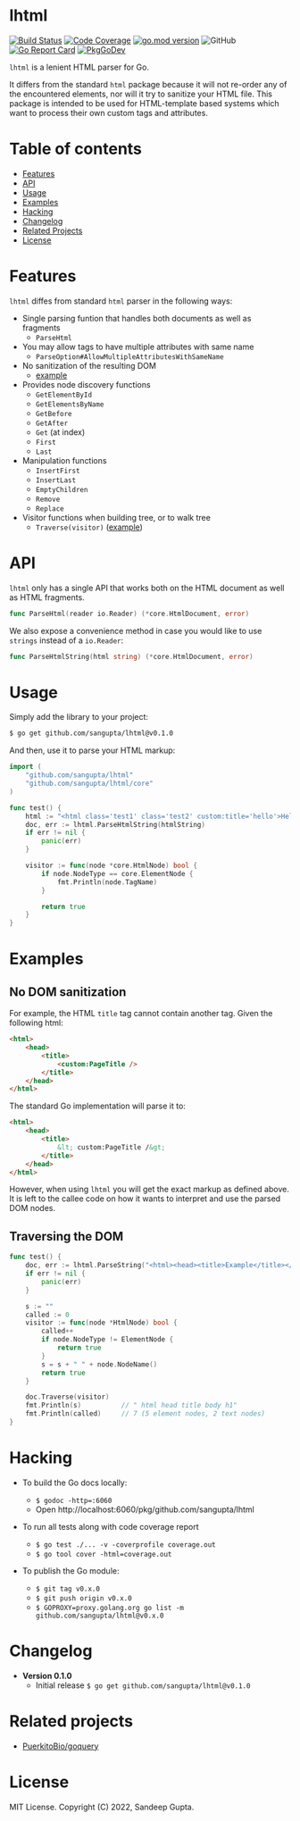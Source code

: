 # lhtml

[![Build Status](https://github.com/sangupta/lhtml/actions/workflows/unittest.yml/badge.svg?branch=main)](https://github.com/sangupta/lhtml/actions)
[![Code Coverage](https://codecov.io/gh/sangupta/lhtml/branch/main/graphs/badge.svg?branch=main)](https://codecov.io/gh/sangupta/lhtml)
[![go.mod version](https://img.shields.io/github/go-mod/go-version/sangupta/lhtml.svg)](https://github.com/sangupta/lhtml)
![GitHub](https://img.shields.io/github/license/sangupta/lhtml)
[![Go Report Card](https://goreportcard.com/badge/github.com/sangupta/lhtml)](https://goreportcard.com/report/github.com/sangupta/lhtml)
[![PkgGoDev](https://pkg.go.dev/badge/github.com/sangupta/lhtml)](https://pkg.go.dev/github.com/sangupta/lhtml)

`lhtml` is a lenient HTML parser for Go. 

It differs from the standard `html` package because it will not re-order 
any of the encountered elements, nor will it try to sanitize your HTML 
file. This package is intended to be used for HTML-template based systems 
which want to process their own custom tags and attributes.

# Table of contents

* [Features](#features)
* [API](#api)
* [Usage](#usage)
* [Examples](#examples)
* [Hacking](#hacking)
* [Changelog](#changelog)
* [Related Projects](#related-projects)
* [License](#license)

# Features

`lhtml` diffes from standard `html` parser in the following ways:

* Single parsing funtion that handles both documents as well as fragments
  - `ParseHtml`
* You may allow tags to have multiple attributes with same name
  - `ParseOption#AllowMultipleAttributesWithSameName`
* No sanitization of the resulting DOM
  - [example](#no-dom-sanitization)
* Provides node discovery functions
  - `GetElementById`
  - `GetElementsByName`
  - `GetBefore`
  - `GetAfter`
  - `Get` (at index)
  - `First`
  - `Last`
* Manipulation functions
  - `InsertFirst`
  - `InsertLast`
  - `EmptyChildren`
  - `Remove`
  - `Replace`
* Visitor functions when building tree, or to walk tree
  - `Traverse(visitor)` ([example](#traversing-the-dom))

# API

`lhtml` only has a single API that works both on the HTML document as
well as HTML fragments. 

```go
func ParseHtml(reader io.Reader) (*core.HtmlDocument, error)
```

We also expose a convenience method in case you would like to use `strings`
instead of a `io.Reader`:

```go
func ParseHtmlString(html string) (*core.HtmlDocument, error)
```

# Usage

Simply add the library to your project:

```sh
$ go get github.com/sangupta/lhtml@v0.1.0
```

And then, use it to parse your HTML markup:

```go
import (
    "github.com/sangupta/lhtml"
    "github.com/sangupta/lhtml/core"
)

func test() {
    html := "<html class='test1' class='test2' custom:title='hello'>Hello World <custom:PageBody /></html>"
    doc, err := lhtml.ParseHtmlString(htmlString)
    if err != nil {
        panic(err)
    }

    visitor := func(node *core.HtmlNode) bool {
        if node.NodeType == core.ElementNode {
            fmt.Println(node.TagName)
        }

        return true
    }
}
```

# Examples

## No DOM sanitization

For example, the HTML `title` tag cannot contain another tag. Given the
following html:

```html
<html>
    <head>
        <title>
            <custom:PageTitle />
        </title>
    </head>
</html>
```

The standard Go implementation will parse it to:

```html
<html>
    <head>
        <title>
            &lt; custom:PageTitle /&gt;
        </title>
    </head>
</html>
```

However, when using `lhtml` you will get the exact markup as defined
above. It is left to the callee code on how it wants to interpret and
use the parsed DOM nodes.

## Traversing the DOM

```go
func test() {
    doc, err := lhtml.ParseString("<html><head><title>Example</title></head><body><h1>Hello World</h1></body></html>")
    if err != nil {
        panic(err)
    }

    s := ""
	called := 0
	visitor := func(node *HtmlNode) bool {
		called++
		if node.NodeType != ElementNode {
			return true
		}
		s = s + " " + node.NodeName()
		return true
	}

    doc.Traverse(visitor)
	fmt.Println(s)          // " html head title body h1"
    fmt.Println(called)     // 7 (5 element nodes, 2 text nodes)
}
```

# Hacking

* To build the Go docs locally:
  - `$ godoc -http=:6060`
  - Open http://localhost:6060/pkg/github.com/sangupta/lhtml

* To run all tests along with code coverage report
  - `$ go test ./... -v -coverprofile coverage.out`
  - `$ go tool cover -html=coverage.out`

* To publish the Go module:
  - `$ git tag v0.x.0`
  - `$ git push origin v0.x.0`
  - `$ GOPROXY=proxy.golang.org go list -m github.com/sangupta/lhtml@v0.x.0`

# Changelog

* **Version 0.1.0**
  - Initial release `$ go get github.com/sangupta/lhtml@v0.1.0`

# Related projects

* [PuerkitoBio/goquery](https://github.com/PuerkitoBio/goquery)

# License

MIT License. Copyright (C) 2022, Sandeep Gupta.
